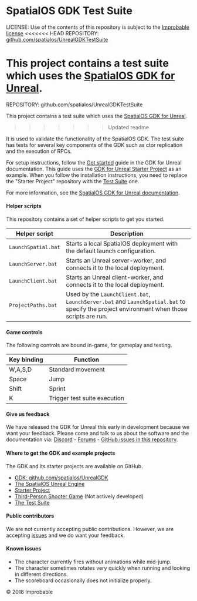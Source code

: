 # SpatialOS GDK Test Suite
LICENSE: Use of the contents of this repository is subject to the [Improbable license](LICENSE.md)
<<<<<<< HEAD
REPOSITORY: [github.com/spatialos/UnrealGDKTestSuite](https://github.com/spatialos/UnrealGDKTestSuite)

This project contains a test suite which uses the [SpatialOS GDK for Unreal](https://github.com/spatialos/UnrealGDK). 
=======
REPOSITORY: github.com/spatialos/UnrealGDKTestSuite

This project contains a test suite which uses the [SpatialOS GDK for Unreal](github.com/spatialos/unrealGDK). 
>>>>>>> Updated readme

It is used to validate the functionality of the SpatialOS GDK. The test suite has tests for several key components of the GDK such as ctor replication and the execution of RPCs.  

For setup instructions, follow the [Get started](https://docs.improbable.io/unreal/latest/setup-and-installing) guide in the GDK for Unreal documentation. This guide uses the [GDK for Unreal Starter Project](https://github.com/spatialos/UnrealGDKStarterProject) as an example. When you follow the installation instructions, you need to replace the "Starter Project" repository with the [Test Suite](https://github.com/spatialos/UnrealGDKTestSuite) one.

For more information, see the [SpatialOS GDK for Unreal documentation](https://docs.improbable.io/unreal/latest/).

####  Helper scripts

This repository contains a set of helper scripts to get you started.

| Helper script | Description |
| --- | --- |
| `LaunchSpatial.bat` | Starts a local SpatialOS deployment with the default launch configuration. |
| `LaunchServer.bat` | Starts an Unreal server-worker, and connects it to the local deployment. |
| `LaunchClient.bat` | Starts an Unreal client-worker, and connects it to the local deployment. |
| `ProjectPaths.bat` | Used by the `LaunchClient.bat`, `LaunchServer.bat` and `LaunchSpatial.bat` to specify the project environment when those scripts are run. |

#### Game controls

The following controls are bound in-game, for gameplay and testing.

| Key binding | Function |
| --- | --- |
| W,A,S,D | Standard movement |
| Space | Jump |
| Shift | Sprint |
| K | Trigger test suite execution |

#### Give us feedback
We have released the GDK for Unreal this early in development because we want your feedback. Please come and talk to us about the software and the documentation via: [Discord](https://discordapp.com/channels/311273633307951114/339471548647866368) - [Forums](https://forums.improbable.io/) - [GitHub issues in this repository](https://github.com/spatialos/UnrealGDK/issues).

#### Where to get the GDK and example projects
The GDK and its starter projects are available on GitHub.
* [GDK: github.com/spatialos/UnrealGDK](https://github.com/spatialos/UnrealGDK)
* [The SpatialOS Unreal Engine](https://github.com/improbableio/UnrealEngine/tree/4.20-SpatialOSUnrealGDK)
* [Starter Project](https://github.com/spatialos/UnrealGDKStarterProject)
* [Third-Person Shooter Game](https://github.com/spatialos/UnrealGDKThirdPersonShooter) (Not actively developed)
* [The Test Suite](https://github.com/spatialos/UnrealGDKTestSuite)



#### Public contributors
We are not currently accepting public contributions. However, we are accepting [issues](https://github.com/spatialos/UnrealGDK/issues) and we do want your feedback.

#### Known issues

* The character currently fires without animations while mid-jump.
* The character sometimes rotates very quickly when running and looking in different directions.
* The scoreboard occasionally does not initialize properly.

&copy; 2018 Improbable